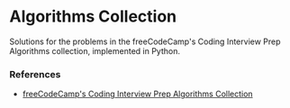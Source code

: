 <h1>Algorithms Collection</h1>

<p>Solutions for the problems in the freeCodeCamp's Coding Interview Prep Algorithms collection, implemented in Python.</p>

<h3>References</h3>

<ul>
  <li><a href="https://www.freecodecamp.org/learn/coding-interview-prep/#algorithms">
    freeCodeCamp's Coding Interview Prep Algorithms Collection
  </a></li>
</ul>
